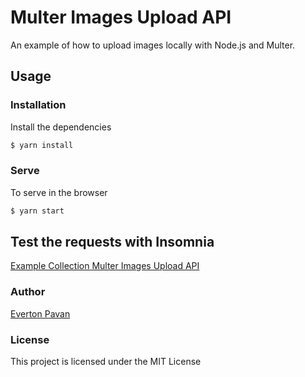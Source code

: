 # Multer Images Upload API

An example of how to upload images locally with Node.js and Multer.

## Usage

### Installation

Install the dependencies

```sh
$ yarn install
```

### Serve
To serve in the browser

```sh
$ yarn start
```

## Test the requests with Insomnia
[Example Collection Multer Images Upload API](insomnia/insomnia-multer-image-upload-api.json)


### Author

[Everton Pavan](https://github.com/evertonpavan)


### License

This project is licensed under the MIT License